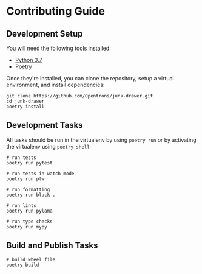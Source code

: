 # Contributing Guide

## Development Setup

You will need the following tools installed:

- [Python 3.7][]
- [Poetry][]

Once they're installed, you can clone the repository, setup a virtual environment, and install dependencies:

```shell
git clone https://github.com/Opentrons/junk-drawer.git
cd junk-drawer
poetry install
```

[python 3.7]: https://www.python.org/downloads/
[poetry]: https://python-poetry.org/

## Development Tasks

All tasks should be run in the virtualenv by using `poetry run` or by activating the virtualenv using `poetry shell`

```shell
# run tests
poetry run pytest

# run tests in watch mode
poetry run ptw

# run formatting
poetry run black .

# run lints
poetry run pylama

# run type checks
poetry run mypy
```

## Build and Publish Tasks

```shell
# build wheel file
poetry build
```
